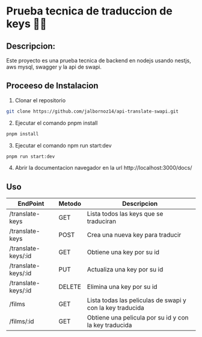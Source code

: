 # Prueba tecnica de traduccion de keys 🚀✅

## Descripcion: <br>

Este proyecto es una prueba tecnica de backend en nodejs usando nestjs, aws
mysql, swagger y la api de swapi.

## Proceeso de Instalacion<br>

1. Clonar el repositorio<br>

```bash
git clone https://github.com/jalbornoz14/api-translate-swapi.git
```

2. Ejecutar el comando pnpm install<br>

```bash
pnpm install
```

3. Ejecutar el comando npm run start:dev<br>

```bash
pnpm run start:dev
```

4. Abrir la documentacion navegador en la url http://localhost:3000/docs/<br>

## Uso

| EndPoint            | Metodo | Descripcion                                               |
| ------------------- | ------ | --------------------------------------------------------- |
| /translate-keys     | GET    | Lista todos las keys que se traduciran                    |
| /translate-keys     | POST   | Crea una nueva key para traducir                          |
| /translate-keys/:id | GET    | Obtiene una key por su id                                 |
| /translate-keys/:id | PUT    | Actualiza una key por su id                               |
| /translate-keys/:id | DELETE | Elimina una key por su id                                 |
| /films              | GET    | Lista todas las peliculas de swapi y con la key traducida |
| /films/:id          | GET    | Obtiene una pelicula por su id y con la key traducida     |
